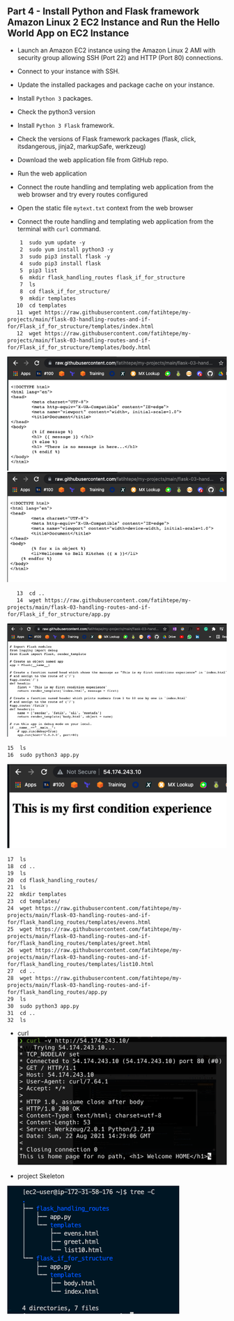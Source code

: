 ## Part 4 - Install Python and Flask framework Amazon Linux 2 EC2 Instance and Run the Hello World App on EC2 Instance

- Launch an Amazon EC2 instance using the Amazon Linux 2 AMI with security group allowing SSH (Port 22) and HTTP (Port 80) connections.

- Connect to your instance with SSH.

- Update the installed packages and package cache on your instance.

- Install `Python 3` packages.

- Check the python3 version

- Install `Python 3 Flask` framework.

- Check the versions of Flask framework packages (flask, click, itsdangerous, jinja2, markupSafe, werkzeug)

- Download the web application file from GitHub repo.

- Run the web application

- Connect the route handling and templating web application from the web browser and try every routes configured

- Open the static file `mytext.txt` context from the web browser

- Connect the route handling and templating web application from the terminal with `curl` command.

```
    1  sudo yum update -y
    2  sudo yum install python3 -y
    3  sudo pip3 install flask -y
    4  sudo pip3 install flask
    5  pip3 list
    6  mkdir flask_handling_routes flask_if_for_structure
    7  ls
    8  cd flask_if_for_structure/
    9  mkdir templates
   10  cd templates
   11  wget https://raw.githubusercontent.com/fatihtepe/my-projects/main/flask-03-handling-routes-and-if-for/Flask_if_for_structure/templates/index.html
   12  wget https://raw.githubusercontent.com/fatihtepe/my-projects/main/flask-03-handling-routes-and-if-for/Flask_if_for_structure/templates/body.html
```
![](./img/index.png)
![](./img/body.png)

```
   13  cd ..
   14  wget https://raw.githubusercontent.com/fatihtepe/my-projects/main/flask-03-handling-routes-and-if-for/Flask_if_for_structure/app.py
   ```
![](./img/app.png)

   ```
   15  ls
   16  sudo python3 app.py
   ```
![](./img/ec2.png)
   ```
   17  ls
   18  cd ..
   19  ls
   20  cd flask_handling_routes/
   21  ls
   22  mkdir templates
   23  cd templates/
   24  wget https://raw.githubusercontent.com/fatihtepe/my-projects/main/flask-03-handling-routes-and-if-for/flask_handling_routes/templates/evens.html
   25  wget https://raw.githubusercontent.com/fatihtepe/my-projects/main/flask-03-handling-routes-and-if-for/flask_handling_routes/templates/greet.html
   26  wget https://raw.githubusercontent.com/fatihtepe/my-projects/main/flask-03-handling-routes-and-if-for/flask_handling_routes/templates/list10.html
   27  cd ..
   28  wget https://raw.githubusercontent.com/fatihtepe/my-projects/main/flask-03-handling-routes-and-if-for/flask_handling_routes/app.py
   29  ls
   30  sudo python3 app.py
   31  cd ..
   32  ls

```


- curl
![curl -v http://](./img/curl.png)

- project Skeleton

![](./img/tree.png)